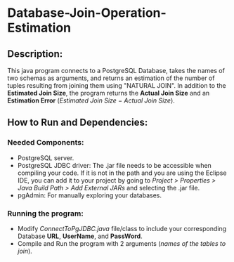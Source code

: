 # Database-Join-Operation-Estimation
## Description:
This java program connects to a PostgreSQL Database, takes the names of two schemas as arguments, and returns an estimation of the number of tuples resulting from joining them using "NATURAL JOIN".
In addition to the **Estimated Join Size**, the program returns the **Actual Join Size** and an **Estimation Error** (*Estimated Join Size
− Actual Join Size*).

## How to Run and Dependencies:
### Needed Components:
- PostgreSQL server.
- PostgreSQL JDBC driver: The .jar file needs to be accessible when compiling your code. If it
is not in the path and you are using the Eclipse IDE, you can add it to your project by going
to *Project > Properties > Java Build Path > Add External JARs* and selecting the .jar file.
- pgAdmin: For manually exploring your databases.

### Running the program:
- Modify *ConnectToPgJDBC.java* file/class to include your corresponding Database **URL**, **UserName**, and **PassWord**.
- Compile and Run the program with 2 arguments (*names of the tables to join*).
